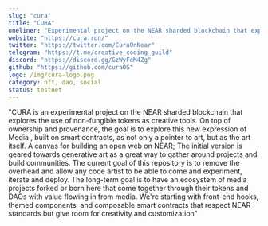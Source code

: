 ```yaml
---
slug: "cura"
title: "CURA"
oneliner: "Experimental project on the NEAR sharded blockchain that explores the use of non-fungible tokens as creative tools."
website: "https://cura.run/"
twitter: "https://twitter.com/CuraOnNear"
telegram: "https://t.me/creative_coding_guild"
discord: "https://discord.gg/GzWyFeM4Zg"
github: "https://github.com/curaOS"
logo: /img/cura-logo.png
category: nft, dao, social
status: testnet
---
```


"CURA is an experimental project on the NEAR sharded blockchain that explores the use of non-fungible tokens as creative tools. On top of ownership and provenance, the goal is to explore this new expression of Media , built on smart contracts, as not only a pointer to art, but as the art itself.
A canvas for building an open web on NEAR; The initial version is geared towards generative art as a great way to gather around projects and build communities.
The current goal of this repository is to remove the overhead and allow any code artist to be able to come and experiment, iterate and deploy.
The long-term goal is to have an ecosystem of media projects forked or born here that come together through their tokens and DAOs with value flowing in from media.
We're starting with front-end hooks, themed components, and composable smart contracts that respect NEAR standards but give room for creativity and customization"

